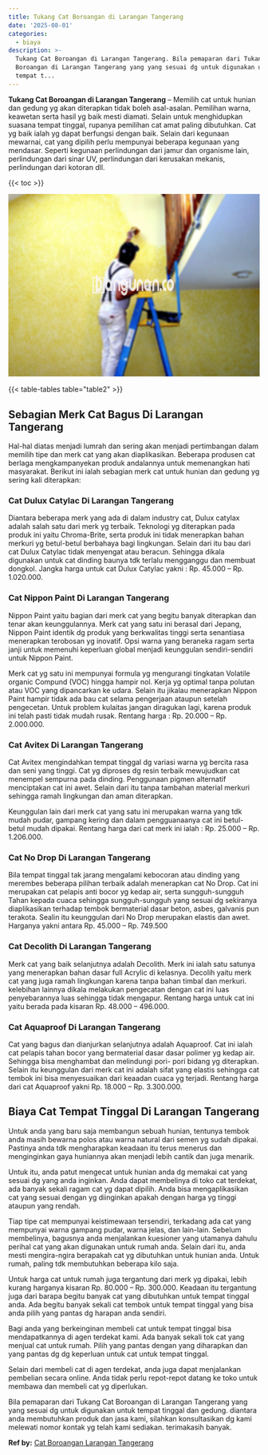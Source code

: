 ```yaml
---
title: Tukang Cat Boroangan di Larangan Tangerang
date: '2025-08-01'
categories:
  - biaya
description: >-
  Tukang Cat Boroangan di Larangan Tangerang. Bila pemaparan dari Tukang Cat
  Boroangan di Larangan Tangerang yang yang sesuai dg untuk digunakan untuk
  tempat t...
---
```


**Tukang Cat Boroangan di Larangan Tangerang** – Memilih cat untuk hunian dan gedung yg akan diterapkan tidak boleh asal-asalan. Pemilihan warna, keawetan serta hasil yg baik mesti diamati. Selain untuk menghidupkan suasana tempat tinggal, rupanya pemilihan cat amat paling dibutuhkan. Cat yg baik ialah yg dapat berfungsi dengan baik. Selain dari kegunaan mewarnai, cat yang dipilih perlu mempunyai beberapa kegunaan yang mendasar. Seperti kegunaan perlindungan dari jamur dan organisme lain, perlindungan dari sinar UV, perlindungan dari kerusakan mekanis, perlindungan dari kotoran dll.

{{< toc >}}

![Tukang Cat Boroangan di Larangan Tangerang](/images/jasa-cat-murah25.png)

{{< table-tables table="table2" >}}

## Sebagian Merk Cat Bagus Di Larangan Tangerang

Hal-hal diatas menjadi lumrah dan sering akan menjadi pertimbangan dalam memilih tipe dan merk cat yang akan diaplikasikan. Beberapa produsen cat berlaga mengkampanyekan produk andalannya untuk memenangkan hati masyarakat. Berikut ini ialah sebagian merk cat untuk hunian dan gedung yg sering kali diterapkan:

### Cat Dulux Catylac Di Larangan Tangerang

Diantara beberapa merk yang ada di dalam industry cat, Dulux catylax adalah salah satu dari merk yg terbaik. Teknologi yg diterapkan pada produk ini yaitu Chroma-Brite, serta produk ini tidak menerapkan bahan merkuri yg betul-betul berbahaya bagi lingkungan. Selain dari itu bau dari cat Dulux Catylac tidak menyengat atau beracun. Sehingga dikala digunakan untuk cat dinding baunya tdk terlalu mengganggu dan membuat dongkol. Jangka harga untuk cat Dulux Catylac yakni : Rp. 45.000 – Rp. 1.020.000.

### Cat Nippon Paint Di Larangan Tangerang

Nippon Paint yaitu bagian dari merk cat yang begitu banyak diterapkan dan tenar akan keunggulannya. Merk cat yang satu ini berasal dari Jepang, Nippon Paint identik dg produk yang berkwalitas tinggi serta senantiasa menerapkan terobosan yg inovatif. Opsi warna yang beraneka ragam serta janji untuk memenuhi keperluan global menjadi keunggulan sendiri-sendiri untuk Nippon Paint.

Merk cat yg satu ini mempunyai formula yg mengurangi tingkatan Volatile organic Compund (VOC) hingga hampir nol. Kerja yg optimal tanpa polutan atau VOC yang dipancarkan ke udara. Selain itu jikalau menerapkan Nippon Paint hampir tidak ada bau cat selama pengerjaan ataupun setelah pengecetan. Untuk problem kulaitas jangan diragukan lagi, karena produk ini telah pasti tidak mudah rusak. Rentang harga : Rp. 20.000 – Rp. 2.000.000.

### Cat Avitex Di Larangan Tangerang

Cat Avitex mengindahkan tempat tinggal dg variasi warna yg bercita rasa dan seni yang tinggi. Cat yg diproses dg resin terbaik mewujudkan cat menempel sempurna pada dinding. Penggunaan pigmen alternatif menciptakan cat ini awet. Selain dari itu tanpa tambahan material merkuri sehingga ramah lingkungan dan aman diterapkan.

Keunggulan lain dari merk cat yang satu ini merupakan warna yang tdk mudah pudar, gampang kering dan dalam pengguanaanya cat ini betul-betul mudah dipakai. Rentang harga dari cat merk ini ialah : Rp. 25.000 – Rp. 1.206.000.

### Cat No Drop Di Larangan Tangerang

Bila tempat tinggal tak jarang mengalami kebocoran atau dinding yang merembes beberapa pilihan terbaik adalah menerapkan cat No Drop. Cat ini merupakan cat pelapis anti bocor yg kedap air, serta sungguh-sungguh Tahan kepada cuaca sehingga sungguh-sungguh yang sesuai dg sekiranya diaplikasikan terhadap tembok bermaterial dasar beton, asbes, galvanis pun terakota. Sealin itu keunggulan dari No Drop merupakan elastis dan awet. Harganya yakni antara Rp. 45.000 – Rp. 749.500

### Cat Decolith Di Larangan Tangerang

Merk cat yang baik selanjutnya adalah Decolith. Merk ini ialah satu satunya yang menerapkan bahan dasar full Acrylic di kelasnya. Decolih yaitu merk cat yang juga ramah lingkungan karena tanpa bahan timbal dan merkuri. kelebihan lainnya dikala melakukan pengecatan dengan cat ini luas penyebarannya luas sehingga tidak mengapur. Rentang harga untuk cat ini yaitu berada pada kisaran Rp. 48.000 – 496.000.

### Cat Aquaproof Di Larangan Tangerang

Cat yang bagus dan dianjurkan selanjutnya adalah Aquaproof. Cat ini ialah cat pelapis tahan bocor yang bermaterial dasar dasar polimer yg kedap air. Sehingga bisa menghambat dan melindungi pori- pori bidang yg diterapkan. Selain itu keunggulan dari merk cat ini adalah sifat yang elastis sehingga cat tembok ini bisa menyesuaikan dari keaadan cuaca yg terjadi. Rentang harga dari cat Aquaproof yakni Rp. 18.000 – Rp. 3.300.000.

## Biaya Cat Tempat Tinggal Di Larangan Tangerang

Untuk anda yang baru saja membangun sebuah hunian, tentunya tembok anda masih bewarna polos atau warna natural dari semen yg sudah dipakai. Pastinya anda tdk mengharapkan keadaan itu terus menerus dan menginginkan gaya huniannya akan menjadi lebih cantik dan juga menarik.

Untuk itu, anda patut mengecat untuk hunian anda dg memakai cat yang sesuai dg yang anda inginkan. Anda dapat membelinya di toko cat terdekat, ada banyak sekali ragam cat yg dapat dipilih. Anda bisa mengaplikasikan cat yang sesuai dengan yg diinginkan apakah dengan harga yg tinggi ataupun yang rendah.

Tiap tipe cat mempunyai keistimewaan tersendiri, terkadang ada cat yang mempunyai warna gampang pudar, warna jelas, dan lain-lain. Sebelum membelinya, bagusnya anda menjalankan kuesioner yang utamanya dahulu perihal cat yang akan digunakan untuk rumah anda. Selain dari itu, anda mesti mengira-ngira berapakah cat yg dibutuhkan untuk hunian anda. Untuk rumah, paling tdk membutuhkan beberapa kilo saja.

Untuk harga cat untuk rumah juga tergantung dari merk yg dipakai, lebih kurang harganya kisaran Rp. 80.000 – Rp. 300.000. Keadaan itu tergantung juga dari barapa begitu banyak cat yang dibutuhkan untuk tempat tinggal anda. Ada begitu banyak sekali cat tembok untuk tempat tinggal yang bisa anda pilih yang pantas dg harapan anda sendiri.

Bagi anda yang berkeinginan membeli cat untuk tempat tinggal bisa mendapatkannya di agen terdekat kami. Ada banyak sekali tok cat yang menjual cat untuk rumah. Pilih yang pantas dengan yang diharapkan dan yang pantas dg dg keperluan untuk cat untuk tempat tinggal.

Selain dari membeli cat di agen terdekat, anda juga dapat menjalankan pembelian secara online. Anda tidak perlu repot-repot datang ke toko untuk membawa dan membeli cat yg diperlukan.

Bila pemaparan dari Tukang Cat Boroangan di Larangan Tangerang yang yang sesuai dg untuk digunakan untuk tempat tinggal dan gedung. diantara anda membutuhkan produk dan jasa kami, silahkan konsultasikan dg kami melewati nomor kontak yg telah kami sediakan. terimakasih banyak.

**Ref by:** [Cat Boroangan Larangan Tangerang](https://id.wikipedia.org/wiki/Cat)
